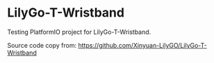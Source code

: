 # LilyGo-T-Wristband

Testing PlatformIO project for LilyGo-T-Wristband.

Source code copy from: https://github.com/Xinyuan-LilyGO/LilyGo-T-Wristband
